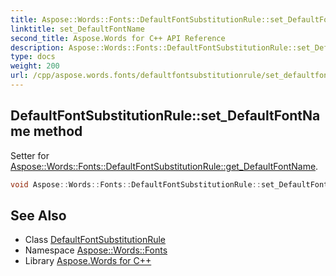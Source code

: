 ```yaml
---
title: Aspose::Words::Fonts::DefaultFontSubstitutionRule::set_DefaultFontName method
linktitle: set_DefaultFontName
second_title: Aspose.Words for C++ API Reference
description: Aspose::Words::Fonts::DefaultFontSubstitutionRule::set_DefaultFontName method. Setter for Aspose::Words::Fonts::DefaultFontSubstitutionRule::get_DefaultFontName in C++.
type: docs
weight: 200
url: /cpp/aspose.words.fonts/defaultfontsubstitutionrule/set_defaultfontname/
---
```

## DefaultFontSubstitutionRule::set_DefaultFontName method


Setter for [Aspose::Words::Fonts::DefaultFontSubstitutionRule::get_DefaultFontName](../get_defaultfontname/).

```cpp
void Aspose::Words::Fonts::DefaultFontSubstitutionRule::set_DefaultFontName(const System::String &value)
```

## See Also

* Class [DefaultFontSubstitutionRule](../)
* Namespace [Aspose::Words::Fonts](../../)
* Library [Aspose.Words for C++](../../../)
